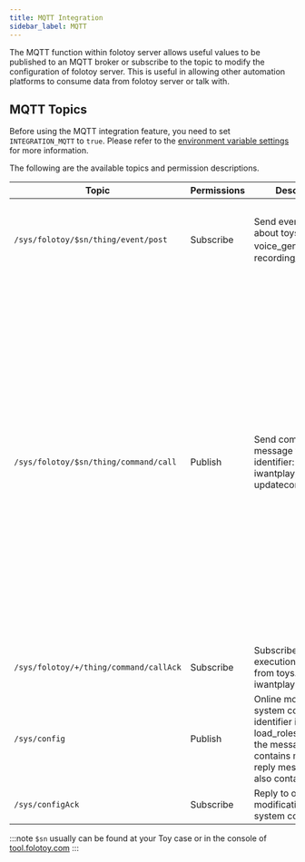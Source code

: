 ```yaml
---
title: MQTT Integration
sidebar_label: MQTT
---
```


The MQTT function within folotoy server allows useful values to be published to an MQTT broker or subscribe to the topic to modify the configuration of folotoy server. This is useful in allowing other automation platforms to consume data from folotoy server or talk with.

## MQTT Topics

Before using the MQTT integration feature, you need to set `INTEGRATION_MQTT` to `true`. Please refer to the [environment variable settings](../configuration/environment_variables.md) for more information.

The following are the available topics and permission descriptions.

| Topic                                                  | Permissions | Description                                                                                                                                                         | Payload                                                                                                                                                                                                                                                                                                                                                                                                                                                                                                                                                                                                                                                                                                                                                                                                                                                                                                                                                                                                                                                  |
|--------------------------------------------------------| --------- |---------------------------------------------------------------------------------------------------------------------------------------------------------------------|----------------------------------------------------------------------------------------------------------------------------------------------------------------------------------------------------------------------------------------------------------------------------------------------------------------------------------------------------------------------------------------------------------------------------------------------------------------------------------------------------------------------------------------------------------------------------------------------------------------------------------------------------------------------------------------------------------------------------------------------------------------------------------------------------------------------------------------------------------------------------------------------------------------------------------------------------------------------------------------------------------------------------------------------------------|
| `/sys/folotoy/$sn/thing/event/post`                  | Subscribe | Send event message about toys. identifier: voice_generated，recording_transcribed                                                                                    | {"msgId": 174, "identifier": "voice_generated", "inputParams": {"recordingId": 31, "order": 4, "voiceText": " What's your first question?", "voiceUrl": "http://192.168.52.164:8082/voice-58fa4289fcc04d89bfee38aa038a904a.mp3", "role": 7}}                                                                                                                                                                                                                                                                                                                                                                                                                                                                                                                                                                                                                                                                                                                                                                                                             |
| `/sys/folotoy/$sn/thing/command/call`                  | Publish | Send command message to toys. identifier: iwantplay,identifier: updatecommonconfig                                                                                                                 | Play text using role 1：<br/>{"msgId": 100,"identifier": "iwantplay","inputParams": {"role": 1,"text": "This is a test of playing text to speech 123 hi good friends"}} <br/>Play url：<br/>{"msgId" : 1,  "identifier" : "iwantplay", "inputParams" : {  "url" : "http://192.168.52.81:9001/speech-11.mp3" }}  <br/> When both URL and text exist, prioritize playing URL <br/>change common config：<br/>{"msgId" : 1,  "identifier" : "updatecommonconfig", "inputParams" : {  "record_type" : 1,"open_tip_type" : 1,"voltage_alarm" : 3.7,"sleep_trigger_time" : 600,"volume" : 100 }} <br/> record_type: 1-click record button to record,2-press record button to record,3-continuous conversation mode<br/> open_tip_type: 0-disable open tip sound,1-enable open tip sound<br/> voltage_alarm: voltage warning value configuration, default to 3.7V<br/>sleep_trigger_time: sleep trigger time configuration, default to 0, minimum to 30, unit in seconds, not enabled when 0<br/>volume: volume configuration, default to 100, range from 0 to 100currently, only CACTUS type products are supported for use |
| `/sys/folotoy/+/thing/command/callAck`                  | Subscribe | Subscribe command execution message from toys. identifier: iwantplay                                                                                                | {"identifier": "iwantplay", "msgId": 1, "result": 1}, If result is 0 when command failed                                                                                                                                                                                                                                                                                                                                                                                                                                                                                                                                                                                                                                                                                                                                                                                                                                                                                                                                                                 |
| `/sys/config`                  | Publish | Online modification of system configuration, identifier includes: load_roles_config. If the message sent contains msgId, the reply message will also contain msgId. | {"msgId": 174, "identifier": "load_roles_config"}                                                                                                                                                                                                                                                                                                                                                                                                                                                                                                                                                                                                                                                                                                                                                                                                                                                                                                                                                                                                        |
| `/sys/configAck`                  | Subscribe | Reply to online modification of system configuration.                                                                                                               | {"msgId": 174, "identifier": "load_roles_config", "result": 1}                                                                                                                                                                                                                                                                                                                                                                                                                                                                                                                                                                                                                                                                                                                                                                                                                                                                                                                                                                                           |

:::note
`$sn` usually can be found at your Toy case or in the console of [tool.folotoy.com](https://tool.folotoy.com)
:::
